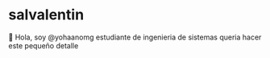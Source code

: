 # salvalentin
👋 Hola, soy @yohaanomg estudiante de ingenieria de sistemas queria hacer este pequeño detalle

